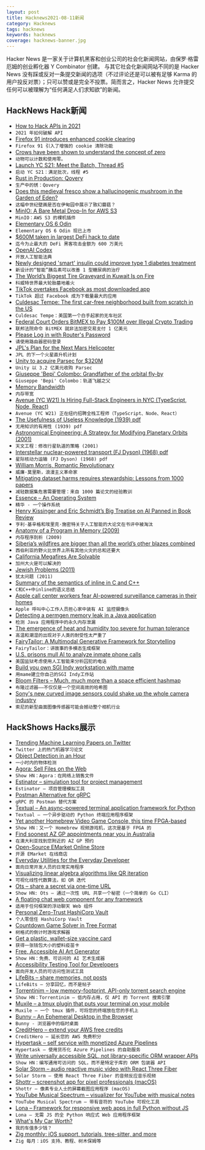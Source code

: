 ```yaml
---
layout: post
title: Hacknews2021-08-11新闻
category: Hacknews
tags: hacknews
keywords: hacknews
coverage: hacknews-banner.jpg
---
```


Hacker News 是一家关于计算机黑客和创业公司的社会化新闻网站，由保罗·格雷厄姆的创业孵化器 Y Combinator 创建。
与其它社会化新闻网站不同的是 Hacker News 没有踩或反对一条提交新闻的选项（不过评论还是可以被有足够 Karma 的用户投反对票）；只可以赞或是完全不投票。简而言之，Hacker News 允许提交任何可以被理解为“任何满足人们求知欲”的新闻。

## HackNews Hack新闻


- [How to Hack APIs in 2021](https://labs.detectify.com/2021/08/10/how-to-hack-apis-in-2021/)
- `2021 年如何破解 API`
- [Firefox 91 introduces enhanced cookie clearing](https://blog.mozilla.org/security/2021/08/10/firefox-91-introduces-enhanced-cookie-clearing/)
- `Firefox 91 引入了增强的 cookie 清除功能`
- [Crows have been shown to understand the concept of zero](https://www.quantamagazine.org/animals-can-count-and-use-zero-how-far-does-their-number-sense-go-20210809/)
- `动物可以计数和使用零。`
- [Launch YC S21: Meet the Batch, Thread #5](item?id=28128957)
- `启动 YC S21：满足批次，线程 #5`
- [Rust in Production: Qovery](https://serokell.io/blog/rust-in-production-qovery)
- `生产中的锈：Qovery`
- [Does this medieval fresco show a hallucinogenic mushroom in the Garden of Eden?](https://www.atlasobscura.com/articles/muscaria-hallucinogenic-mushroom-fresco)
- `这幅中世纪壁画是否在伊甸园中展示了致幻蘑菇？`
- [MinIO: A Bare Metal Drop-In for AWS S3](https://tech.marksblogg.com/minio-aws-s3-hdfs.html)
- `MinIO：AWS S3 的裸机插件`
- [Elementary OS 6 Odin](https://blog.elementary.io/elementary-os-6-odin-released/)
- `Elementary OS 6 Odin 现已上市`
- [$600M taken in largest DeFi hack to date](https://blockworks.co/hackers-steal-over-600m-biggest-in-defi-history/)
- `迄今为止最大的 DeFi 黑客攻击金额为 600 万美元`
- [OpenAI Codex](https://openai.com/blog/openai-codex/)
- `开放人工智能法典`
- [Newly designed 'smart' insulin could improve type 1 diabetes treatment](https://www.sciencealert.com/a-new-kind-of-smart-insulin-could-help-diabetics-avoid-the-risks-of-low-blood-sugar-levels)
- `新设计的“智能”胰岛素可以改善 1 型糖尿病的治疗`
- [The World’s Biggest Tire Graveyard in Kuwait Is on Fire](https://scoopempire.com/kuwait-tire-graveyards/)
- `科威特世界最大轮胎墓地着火`
- [TikTok overtakes Facebook as most downloaded app](https://asia.nikkei.com/Business/Technology/TikTok-overtakes-Facebook-as-world-s-most-downloaded-app)
- `TikTok 超过 Facebook 成为下载量最大的应用`
- [Culdesac Tempe: The first car-free neighborhood built from scratch in the US](https://culdesac.com/)
- `Culdesac Tempe：美国第一个白手起家的无车社区`
- [Federal Court Orders BitMEX to Pay $100M over Illegal Crypto Trading](https://www.cftc.gov/PressRoom/PressReleases/8412-21)
- `联邦法院命令 BitMEX 就非法加密交易支付 1 亿美元`
- [Please Log in with Router's Password](https://www.google.com/search?q=%22Please+log+in+with+router%27s+password%22)
- `请使用路由器密码登录`
- [JPL's Plan for the Next Mars Helicopter](https://spectrum.ieee.org/the-next-mars-helicopter)
- `JPL 的下一个火星直升机计划`
- [Unity to acquire Parsec for $320M](https://investors.unity.com/news/news-details/2021/Unity-Enters-Into-Agreement-to-Acquire-Parsec/default.aspx)
- `Unity 以 3.2 亿美元收购 Parsec`
- [Giuseppe 'Bepi' Colombo: Grandfather of the orbital fly-by](https://www.esa.int/About_Us/ESA_history/Giuseppe_Bepi_Colombo_Grandfather_of_the_fly-by)
- `Giuseppe 'Bepi' Colombo：轨道飞越之父`
- [Memory Bandwidth](https://fgiesen.wordpress.com/2017/04/11/memory-bandwidth/)
- `内存带宽`
- [Avenue (YC W21) Is Hiring Full-Stack Engineers in NYC (TypeScript, Node, React)](https://useavenue.notion.site/Software-Engineer-Avenue-d68ff1ec6b064380b3afa85d5d1b3276)
- `Avenue (YC W21) 正在纽约招聘全栈工程师（TypeScript、Node、React）`
- [The Usefulness of Useless Knowledge (1939) pdf](https://www.ias.edu/sites/default/files/library/UsefulnessHarpers.pdf)
- `无用知识的有用性 (1939) pdf`
- [Astronomical Engineering: A Strategy for Modifying Planetary Orbits (2001)](https://ui.adsabs.harvard.edu/abs/2001Ap%26SS.275..349K/abstract)
- `天文工程：修改行星轨道的策略 (2001)`
- [Interstellar nuclear-powered transport (FJ Dyson) (1968) pdf](https://people.eecs.berkeley.edu/~pister/publications/FamousPapers/DysonInterstellarOrion.pdf)
- `星际核动力运输 (FJ Dyson) (1968) pdf`
- [William Morris, Romantic Revolutionary](https://www.nybooks.com/daily/2021/07/31/william-morris-romantic-revolutionary/)
- `威廉·莫里斯，浪漫主义革命家`
- [Mitigating dataset harms requires stewardship: Lessons from 1000 papers](https://arxiv.org/abs/2108.02922)
- `减轻数据集危害需要管理：来自 1000 篇论文的经验教训`
- [Essence – An Operating System](https://gitlab.com/nakst/essence)
- `精华 - 一个操作系统`
- [Henry Kissinger and Eric Schmidt’s Big Treatise on AI Panned in Book Review](https://www.showbiz411.com/2021/08/10/henry-kissinger-eric-schmidts-big-treatise-on-artificial-intelligence-panned-in-early-important-book-review)
- `亨利·基辛格和埃里克·施密特关于人工智能的大论文在书评中被淘汰`
- [Anatomy of a Program in Memory (2009)](http://duartes.org/gustavo/blog/post/anatomy-of-a-program-in-memory/)
- `内存程序剖析 (2009)`
- [Siberia’s wildfires are bigger than all the world’s other blazes combined](https://www.washingtonpost.com/world/2021/08/11/siberia-fires-russia-climate/)
- `西伯利亚的野火比世界上所有其他火灾的总和还要大`
- [California Megafires Are Solvable](https://gabekleinman.medium.com/california-megafires-are-solvable-b3e01af873dd)
- `加州大火是可以解决的`
- [Jewish Problems (2011)](https://arxiv.org/abs/1110.1556)
- `犹太问题 (2011)`
- [Summary of the semantics of inline in C and C++](https://lists.llvm.org/pipermail/llvm-dev/2021-August/152031.html)
- `C和C++中inline的语义总结`
- [Apple call center workers fear AI-powered surveillance cameras in their homes](https://9to5mac.com/2021/08/09/apple-call-center-workers-surveillance/)
- `Apple 呼叫中心工作人员担心家中装有 AI 监控摄像头`
- [Detecting a permgen memory leak in a Java application](https://smalldata.tech/blog/2015/09/29/detecting-java-permgen-memory-leak)
- `检测 Java 应用程序中的永久内存泄漏`
- [The emergence of heat and humidity too severe for human tolerance](https://advances.sciencemag.org/content/6/19/eaaw1838)
- `高温和潮湿的出现对于人类的耐受性太严重了`
- [FairyTailor: A Multimodal Generative Framework for Storytelling](https://github.com/EdenBD/MultiModalStory-demo)
- `FairyTailor：讲故事的多模态生成框架`
- [U.S. prisons mull AI to analyze inmate phone calls](https://www.reuters.com/article/us-usa-tech-prison-idUSKBN2FA0OO)
- `美国监狱考虑使用人工智能来分析囚犯的电话`
- [Build you own SGI Indy workstation with mame](https://sgi.neocities.org/)
- `用mame建立你自己的SGI Indy工作站`
- [Bloom Filters – Much, much more than a space efficient hashmap](https://boyter.org/posts/bloom-filter/)
- `布隆过滤器——不仅仅是一个空间高效的哈希图`
- [Sony's new curved image sensors could shake up the whole camera industry](https://www.digitalcameraworld.com/news/sonys-new-curved-image-sensors-could-shake-up-the-whole-camera-industry)
- `索尼的新型曲面图像传感器可能会撼动整个相机行业`


## HackShows Hacks展示

- [ Trending Machine Learning Papers on Twitter](https://papers.labml.ai/papers/weekly/)
- `Twitter 上的热门机器学习论文`
- [ Object Detection in an Hour](https://www.strayrobots.io/blog/object-detection-in-an-hour)
- `一小时内的物体检测`
- [ Agora: Sell Files on the Web](http://agora.download/files/blog/mvp.html)
- `Show HN：Agora：在网络上销售文件`
- [ Estinator – simulation tool for project management](https://estinator.com)
- `Estinator – 项目管理模拟工具`
- [ Postman Alternative for gRPC](https://kreya.app)
- `gRPC 的 Postman 替代方案`
- [ Textual – An async-powered terminal application framework for Python](https://github.com/willmcgugan/textual/blob/main/README.md)
- `Textual – 一个异步驱动的 Python 终端应用程序框架`
- [ Yet another Homebrew Video Game Console, this time FPGA-based](https://internalregister.github.io/2021/08/08/Another-Homebrew-Console.html)
- `Show HN：又一个 Homebrew 视频游戏机，这次是基于 FPGA 的`
- [ Find soonest AZ GP appointments near you in Australia](https://gpvaccinesearch.com/)
- `在澳大利亚找到您附近的 AZ GP 预约`
- [ Open-Source EMarket Online Store](https://github.com/musicman3/eMarket)
- `开源 EMarket 在线商店`
- [ Everyday Utilities for the Everyday Developer](https://www.dev-utils.app/)
- `面向日常开发人员的日常实用程序`
- [ Visualizing linear algebra algorithms like QR iteration](https://github.com/ogogmad/la-vis)
- `可视化线性代数算法，如 QR 迭代`
- [ Ots – share a secret via one-time URL](https://github.com/sniptt-official/ots)
- `Show HN: Ots – 通过一次性 URL 共享一个秘密（一个简单的 Go CLI）`
- [ A floating chat web component for any framework](https://github.com/mishushakov/floating-chat)
- `适用于任何框架的浮动聊天 Web 组件`
- [ Personal Zero-Trust HashiCorp Vault](https://github.com/eidam/personal-zero-trust-hashicorp-vault)
- `个人零信任 HashiCorp Vault`
- [ Countdown Game Solver in Tree Format](https://countdown-solver.vercel.app/)
- `树格式的倒计时游戏求解器`
- [ Get a plastic, wallet-size vaccine card](https://vaxcard.com)
- `获得一张钱包大小的塑料疫苗卡`
- [ Free, Accessible AI Art Generator](https://colab.research.google.com/drive/1n_xrgKDlGQcCF6O-eL3NOd_x4NSqAUjK)
- `Show HN：免费、可访问的 AI 艺术生成器`
- [ Accessibility Testing Tool for Developers](https://chrome.google.com/webstore/detail/aria-devtools/dneemiigcbbgbdjlcdjjnianlikimpck)
- `面向开发人员的可访问性测试工具`
- [ LifeBits – share memories, not posts](https://lifebits.app)
- `LifeBits – 分享回忆，而不是帖子`
- [ Torrentinim – low memory-footprint, API-only torrent search engine](https://github.com/sergiotapia/torrentinim)
- `Show HN：Torrentinim – 低内存占用，仅 API 的 Torrent 搜索引擎`
- [ Muxile – a tmux plugin that puts your terminal on your mobile](https://github.com/bjesus/muxile)
- `Muxile – 一个 tmux 插件，可将您的终端放在您的手机上`
- [ Bunny – An Ephemeral Desktop in the Browser](https://bunny.lucy.sh)
- `Bunny - 浏览器中的临时桌面`
- [ CreditHero – extend your AWS free credits](https://credithero.io)
- `CreditHero – 延长您的 AWS 免费积分`
- [ Hypertask – self service with monetized Azure Pipelines](https://hypertask.app)
- `Hypertask – 使用货币化 Azure Pipelines 的自助服务`
- [ Write universally accessible SQL, not library-specific ORM wrapper APIs](https://github.com/craigmichaelmartin/pure-orm)
- `Show HN：编写通用可访问的 SQL，而不是特定于库的 ORM 包装器 API`
- [ Solar Storm – audio reactive music video with React Three Fiber](https://solarstorm.netlify.app/)
- `Solar Storm – 使用 React Three Fiber 的音频反应音乐视频`
- [ Shottr – screenshot app for pixel professionals (macOS)](https://shottr.cc/)
- `Shottr – 像素专业人士的屏幕截图应用程序 (macOS)`
- [ YouTube Musical Spectrum – visualizer for YouTube with musical notes](https://github.com/mfcc64/youtube-musical-spectrum)
- `YouTube Musical Spectrum – 带有音符的 YouTube 可视化工具`
- [ Lona – Framework for responsive web apps in full Python without JS](http://lona-web.org)
- `Lona – 无需 JS 的全 Python 响应式 Web 应用程序框架`
- [ What's My Car Worth?](https://driverbase.com/sell)
- `我的车值多少钱？`
- [ Zig monthly: iOS support, tutorials, tree-sitter, and more](https://zigmonthly.org/letters/2021/august)
- `Zig 每月：iOS 支持、教程、树木保姆等`

